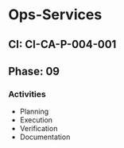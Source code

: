 # Ops-Services

## CI: CI-CA-P-004-001
## Phase: 09

### Activities
- Planning
- Execution
- Verification
- Documentation
